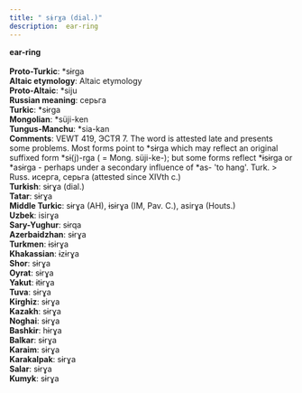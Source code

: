```yaml
---
title: " sɨrɣa (dial.)"
description:  ear-ring
---
```

<p data-pagefind-weight="0.5">
<strong> ear-ring</strong><br><br>
<strong>Proto-Turkic</strong>:  *sɨrga<br>
<strong>Altaic etymology</strong>:  Altaic etymology<br>
<strong> Proto-Altaic</strong>:  *siju<br>
<strong>Russian meaning</strong>:  серьга<br>
<strong>Turkic</strong>:  *sɨrga<br>
<strong>Mongolian</strong>:  *süji-ken<br>
<strong>Tungus-Manchu</strong>:  *sia-kan<br>
<strong>Comments</strong>:  VEWT 419, ЭСТЯ 7. The word is attested late and presents some problems. Most forms point to *sɨrga which may reflect an original suffixed form *sɨ(j)-rga ( = Mong. süji-ke-); but some forms reflect *ɨsɨrga or *asɨrga - perhaps under a secondary influence of *as- 'to hang'. Turk. > Russ. исерга, серьга (attested since XIVth c.)<br>
<strong>Turkish</strong>:  sɨrɣa (dial.)<br>
<strong>Tatar</strong>:  sɨrɣa<br>
<strong>Middle Turkic</strong>:  sɨrɣa (AH), ɨsɨrɣa (IM, Pav. C.), asirɣa (Houts.)<br>
<strong>Uzbek</strong>:  isirɣa<br>
<strong>Sary-Yughur</strong>:  sɨrqa<br>
<strong>Azerbaidzhan</strong>:  sɨrɣa<br>
<strong>Turkmen</strong>:  ɨsɨrɣa<br>
<strong>Khakassian</strong>:  ɨzɨrɣa<br>
<strong>Shor</strong>:  sɨrɣa<br>
<strong>Oyrat</strong>:  sɨrɣa<br>
<strong>Yakut</strong>:  ɨtɨrɣa<br>
<strong>Tuva</strong>:  sɨrɣa<br>
<strong>Kirghiz</strong>:  sɨrɣa<br>
<strong>Kazakh</strong>:  sɨrɣa<br>
<strong>Noghai</strong>:  sɨrɣa<br>
<strong>Bashkir</strong>:  hɨrɣa<br>
<strong>Balkar</strong>:  sɨrɣa<br>
<strong>Karaim</strong>:  sɨrɣa<br>
<strong>Karakalpak</strong>:  sɨrɣa<br>
<strong>Salar</strong>:  sɨrɣa<br>
<strong>Kumyk</strong>:  sɨrɣa<br>

</p>

